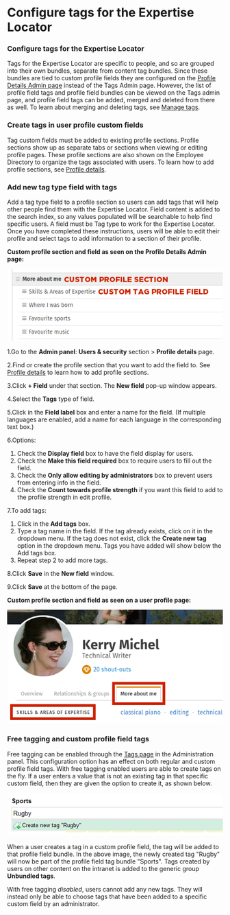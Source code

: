 # Configure tags for the Expertise Locator

### Configure tags for the Expertise Locator

Tags for the Expertise Locator are specific to people, and so are grouped into their own bundles, separate from content tag bundles. Since these bundles are tied to custom profile fields they are configured on the [Profile Details Admin page](../untitled-7/) instead of the Tags Admin page. However, the list of profile field tags and profile field bundles can be viewed on the Tags admin page, and profile field tags can be added, merged and deleted from there as well. To learn about merging and deleting tags, see [Manage tags](../untitled-5/manage-tags.md).

### Create tags in user profile custom fields <a id="section1"></a>

Tag custom fields must be added to existing profile sections. Profile sections show up as separate tabs or sections when viewing or editing profile pages. These profile sections are also shown on the Employee Directory to organize the tags associated with users. To learn how to add profile sections, see [Profile details](https://community.thoughtfarmer.com/content/105971).

### Add new tag type field with tags

Add a tag type field to a profile section so users can add tags that will help other people find them with the Expertise Locator. Field content is added to the search index, so any values populated will be searchable to help find specific users. A field must be Tag type to work for the Expertise Locator. Once you have completed these instructions, users will be able to edit their profile and select tags to add information to a section of their profile.  
  
**Custom profile section and field as seen on the Profile Details Admin page:**

![](../../../.gitbook/assets/5%20%2842%29.png)



1.Go to the **Admin panel**: **Users & security** section &gt; **Profile details** page.

2.Find or create the profile section that you want to add the field to. See [Profile details](../untitled-7/) to learn how to add profile sections.

3.Click **+ Field** under that section. The **New field** pop-up window appears.

4.Select the **Tags** type of field.

5.Click in the **Field label** box and enter a name for the field. \(If multiple languages are enabled, add a name for each language in the corresponding text box.\)

6.Options:

1. Check the **Display field** box to have the field display for users.
2. Check the **Make this field required** box to require users to fill out the field.
3. Check the **Only allow editing by administrators** box to prevent users from entering info in the field.
4. Check the **Count towards profile strength** if you want this field to add to the profile strength in edit profile.

7.To add tags:

1. Click in the **Add tags** box.
2. Type a tag name in the field. If the tag already exists, click on it in the dropdown menu. If the tag does not exist, click the **Create new tag** option in the dropdown menu. Tags you have added will show below the Add tags box.
3. Repeat step 2 to add more tags.

8.Click **Save** in the **New field** window.

9.Click **Save** at the bottom of the page.

**Custom profile section and field as seen on a user profile page:**

![](../../../.gitbook/assets/6%20%2829%29.png)

### Free tagging and custom profile field tags <a id="section2"></a>

Free tagging can be enabled through the [Tags page](../../../using-thoughtfarmer/tags/) in the Administration panel. This configuration option has an effect on both regular and custom profile field tags. With free tagging enabled users are able to create tags on the fly. If a user enters a value that is not an existing tag in that specific custom field, then they are given the option to create it, as shown below.

![](../../../.gitbook/assets/7%20%2820%29.png)

When a user creates a tag in a custom profile field, the tag will be added to that profile field bundle. In the above image, the newly created tag "Rugby" will now be part of the profile field tag bundle "Sports". Tags created by users on other content on the intranet is added to the generic group **Unbundled tags**.  
  
With free tagging _disabled_, users cannot add any new tags. They will instead only be able to choose tags that have been added to a specific custom field by an administrator.

